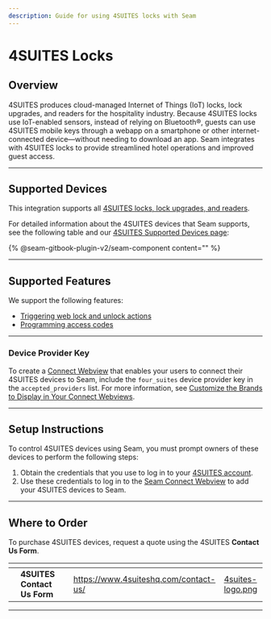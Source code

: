 ```yaml
---
description: Guide for using 4SUITES locks with Seam
---
```


# 4SUITES Locks

## Overview

4SUITES produces cloud-managed Internet of Things (IoT) locks, lock upgrades, and readers for the hospitality industry. Because 4SUITES locks use IoT-enabled sensors, instead of relying on Bluetooth®, guests can use 4SUITES mobile keys through a webapp on a smartphone or other internet-connected device—without needing to download an app. Seam integrates with 4SUITES locks to provide streamlined hotel operations and improved guest access.

***

## Supported Devices

This integration supports all [4SUITES locks, lock upgrades, and readers](https://www.4suiteshq.com/products/).

For detailed information about the 4SUITES devices that Seam supports, see the following table and our [4SUITES Supported Devices page](https://www.seam.co/manufacturers/4suites):

{% @seam-gitbook-plugin-v2/seam-component content="<seam-supported-device-table
  endpoint="https://connect.getseam.com"
  publishable-key="seam_pk1J0Bgui_oYEuzDhOqUzSBkrPmrNsUuKL"
  user-identifier-key="c6e74334-eb31-4719-b679-d84cf1c07d9c"
  manufacturers='["4SUITES"]'
/>" %}

***

## Supported Features

We support the following features:

* [Triggering web lock and unlock actions](../../products/smart-locks/lock-and-unlock.md)
* [Programming access codes](../../products/smart-locks/access-codes/)

***

### Device Provider Key

To create a [Connect Webview](../../capability-guides/device-and-system-capabilities/connect-webviews/) that enables your users to connect their 4SUITES devices to Seam, include the `four_suites` device provider key in the `accepted_providers` list. For more information, see [Customize the Brands to Display in Your Connect Webviews](../../capability-guides/device-and-system-capabilities/connect-webviews/customizing-connect-webviews.md#customize-the-brands-to-display-in-your-connect-webviews).

***

## Setup Instructions

To control 4SUITES devices using Seam, you must prompt owners of these devices to perform the following steps:

1. Obtain the credentials that you use to log in to your [4SUITES account](https://app.4suites.nl/auth/login).
2. Use these credentials to log in to the [Seam Connect Webview](../../capability-guides/device-and-system-capabilities/connect-webviews/) to add your 4SUITES devices to Seam.

***

## Where to Order

To purchase 4SUITES devices, request a quote using the 4SUITES **Contact Us Form**.

<table data-view="cards"><thead><tr><th></th><th></th><th></th><th data-hidden data-card-target data-type="content-ref"></th><th data-hidden data-card-cover data-type="files"></th></tr></thead><tbody><tr><td></td><td><strong>4SUITES Contact Us Form</strong></td><td></td><td><a href="https://www.4suiteshq.com/contact-us/">https://www.4suiteshq.com/contact-us/</a></td><td><a href="../../.gitbook/assets/4suites-logo.png">4suites-logo.png</a></td></tr></tbody></table>

***
